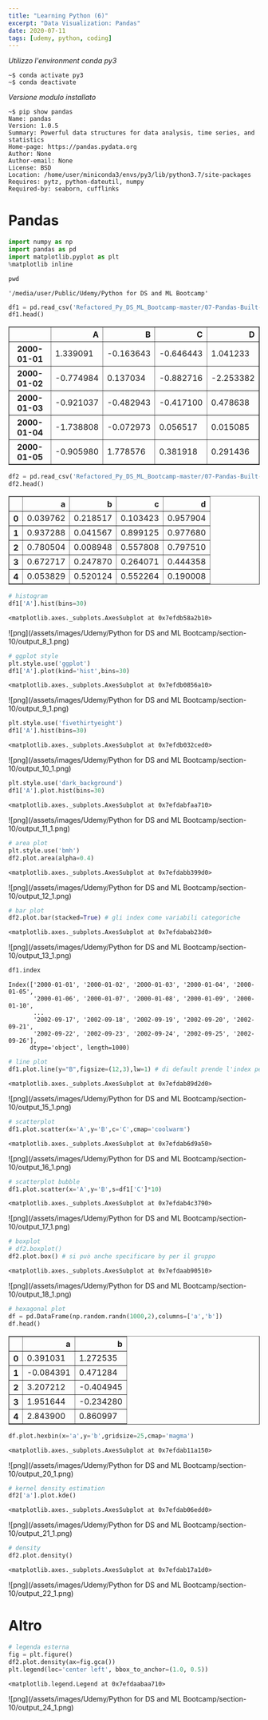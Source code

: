 ```yaml
---
title: "Learning Python (6)"
excerpt: "Data Visualization: Pandas"
date: 2020-07-11
tags: [udemy, python, coding]
---
```


*Utilizzo l'environment conda py3*  
```console
~$ conda activate py3
~$ conda deactivate
```

*Versione modulo installato*  
```console
~$ pip show pandas
Name: pandas
Version: 1.0.5
Summary: Powerful data structures for data analysis, time series, and statistics
Home-page: https://pandas.pydata.org
Author: None
Author-email: None
License: BSD
Location: /home/user/miniconda3/envs/py3/lib/python3.7/site-packages
Requires: pytz, python-dateutil, numpy
Required-by: seaborn, cufflinks
```

# Pandas


```python
import numpy as np
import pandas as pd
import matplotlib.pyplot as plt
%matplotlib inline
```


```python
pwd
```




    '/media/user/Public/Udemy/Python for DS and ML Bootcamp'




```python
df1 = pd.read_csv('Refactored_Py_DS_ML_Bootcamp-master/07-Pandas-Built-in-Data-Viz/df1',index_col=0)
df1.head()
```




<div>
<style scoped>
    .dataframe tbody tr th:only-of-type {
        vertical-align: middle;
    }

    .dataframe tbody tr th {
        vertical-align: top;
    }

    .dataframe thead th {
        text-align: right;
    }
</style>
<table border="1" class="dataframe">
  <thead>
    <tr style="text-align: right;">
      <th></th>
      <th>A</th>
      <th>B</th>
      <th>C</th>
      <th>D</th>
    </tr>
  </thead>
  <tbody>
    <tr>
      <th>2000-01-01</th>
      <td>1.339091</td>
      <td>-0.163643</td>
      <td>-0.646443</td>
      <td>1.041233</td>
    </tr>
    <tr>
      <th>2000-01-02</th>
      <td>-0.774984</td>
      <td>0.137034</td>
      <td>-0.882716</td>
      <td>-2.253382</td>
    </tr>
    <tr>
      <th>2000-01-03</th>
      <td>-0.921037</td>
      <td>-0.482943</td>
      <td>-0.417100</td>
      <td>0.478638</td>
    </tr>
    <tr>
      <th>2000-01-04</th>
      <td>-1.738808</td>
      <td>-0.072973</td>
      <td>0.056517</td>
      <td>0.015085</td>
    </tr>
    <tr>
      <th>2000-01-05</th>
      <td>-0.905980</td>
      <td>1.778576</td>
      <td>0.381918</td>
      <td>0.291436</td>
    </tr>
  </tbody>
</table>
</div>




```python
df2 = pd.read_csv('Refactored_Py_DS_ML_Bootcamp-master/07-Pandas-Built-in-Data-Viz/df2')
df2.head()
```




<div>
<style scoped>
    .dataframe tbody tr th:only-of-type {
        vertical-align: middle;
    }

    .dataframe tbody tr th {
        vertical-align: top;
    }

    .dataframe thead th {
        text-align: right;
    }
</style>
<table border="1" class="dataframe">
  <thead>
    <tr style="text-align: right;">
      <th></th>
      <th>a</th>
      <th>b</th>
      <th>c</th>
      <th>d</th>
    </tr>
  </thead>
  <tbody>
    <tr>
      <th>0</th>
      <td>0.039762</td>
      <td>0.218517</td>
      <td>0.103423</td>
      <td>0.957904</td>
    </tr>
    <tr>
      <th>1</th>
      <td>0.937288</td>
      <td>0.041567</td>
      <td>0.899125</td>
      <td>0.977680</td>
    </tr>
    <tr>
      <th>2</th>
      <td>0.780504</td>
      <td>0.008948</td>
      <td>0.557808</td>
      <td>0.797510</td>
    </tr>
    <tr>
      <th>3</th>
      <td>0.672717</td>
      <td>0.247870</td>
      <td>0.264071</td>
      <td>0.444358</td>
    </tr>
    <tr>
      <th>4</th>
      <td>0.053829</td>
      <td>0.520124</td>
      <td>0.552264</td>
      <td>0.190008</td>
    </tr>
  </tbody>
</table>
</div>




```python
# histogram
df1['A'].hist(bins=30)
```




    <matplotlib.axes._subplots.AxesSubplot at 0x7efdb58a2b10>




![png](/assets/images/Udemy/Python for DS and ML Bootcamp/section-10/output_8_1.png)



```python
# ggplot style
plt.style.use('ggplot')
df1['A'].plot(kind='hist',bins=30)
```




    <matplotlib.axes._subplots.AxesSubplot at 0x7efdb0856a10>




![png](/assets/images/Udemy/Python for DS and ML Bootcamp/section-10/output_9_1.png)



```python
plt.style.use('fivethirtyeight')
df1['A'].hist(bins=30)
```




    <matplotlib.axes._subplots.AxesSubplot at 0x7efdb032ced0>




![png](/assets/images/Udemy/Python for DS and ML Bootcamp/section-10/output_10_1.png)



```python
plt.style.use('dark_background')
df1['A'].plot.hist(bins=30)
```




    <matplotlib.axes._subplots.AxesSubplot at 0x7efdabfaa710>




![png](/assets/images/Udemy/Python for DS and ML Bootcamp/section-10/output_11_1.png)



```python
# area plot
plt.style.use('bmh')
df2.plot.area(alpha=0.4)
```




    <matplotlib.axes._subplots.AxesSubplot at 0x7efdabb399d0>




![png](/assets/images/Udemy/Python for DS and ML Bootcamp/section-10/output_12_1.png)



```python
# bar plot
df2.plot.bar(stacked=True) # gli index come variabili categoriche
```




    <matplotlib.axes._subplots.AxesSubplot at 0x7efdabab23d0>




![png](/assets/images/Udemy/Python for DS and ML Bootcamp/section-10/output_13_1.png)



```python
df1.index
```




    Index(['2000-01-01', '2000-01-02', '2000-01-03', '2000-01-04', '2000-01-05',
           '2000-01-06', '2000-01-07', '2000-01-08', '2000-01-09', '2000-01-10',
           ...
           '2002-09-17', '2002-09-18', '2002-09-19', '2002-09-20', '2002-09-21',
           '2002-09-22', '2002-09-23', '2002-09-24', '2002-09-25', '2002-09-26'],
          dtype='object', length=1000)




```python
# line plot
df1.plot.line(y="B",figsize=(12,3),lw=1) # di default prende l'index per le ascisse
```




    <matplotlib.axes._subplots.AxesSubplot at 0x7efdab89d2d0>




![png](/assets/images/Udemy/Python for DS and ML Bootcamp/section-10/output_15_1.png)



```python
# scatterplot
df1.plot.scatter(x='A',y='B',c='C',cmap='coolwarm')
```




    <matplotlib.axes._subplots.AxesSubplot at 0x7efdab6d9a50>




![png](/assets/images/Udemy/Python for DS and ML Bootcamp/section-10/output_16_1.png)



```python
# scatterplot bubble
df1.plot.scatter(x='A',y='B',s=df1['C']*10)
```




    <matplotlib.axes._subplots.AxesSubplot at 0x7efdab4c3790>




![png](/assets/images/Udemy/Python for DS and ML Bootcamp/section-10/output_17_1.png)



```python
# boxplot
# df2.boxplot()
df2.plot.box() # si può anche specificare by per il gruppo
```




    <matplotlib.axes._subplots.AxesSubplot at 0x7efdaab90510>




![png](/assets/images/Udemy/Python for DS and ML Bootcamp/section-10/output_18_1.png)



```python
# hexagonal plot
df = pd.DataFrame(np.random.randn(1000,2),columns=['a','b'])
df.head()
```




<div>
<style scoped>
    .dataframe tbody tr th:only-of-type {
        vertical-align: middle;
    }

    .dataframe tbody tr th {
        vertical-align: top;
    }

    .dataframe thead th {
        text-align: right;
    }
</style>
<table border="1" class="dataframe">
  <thead>
    <tr style="text-align: right;">
      <th></th>
      <th>a</th>
      <th>b</th>
    </tr>
  </thead>
  <tbody>
    <tr>
      <th>0</th>
      <td>0.391031</td>
      <td>1.272535</td>
    </tr>
    <tr>
      <th>1</th>
      <td>-0.084391</td>
      <td>0.471284</td>
    </tr>
    <tr>
      <th>2</th>
      <td>3.207212</td>
      <td>-0.404945</td>
    </tr>
    <tr>
      <th>3</th>
      <td>1.951644</td>
      <td>-0.234280</td>
    </tr>
    <tr>
      <th>4</th>
      <td>2.843900</td>
      <td>0.860997</td>
    </tr>
  </tbody>
</table>
</div>




```python
df.plot.hexbin(x='a',y='b',gridsize=25,cmap='magma')
```




    <matplotlib.axes._subplots.AxesSubplot at 0x7efdab11a150>




![png](/assets/images/Udemy/Python for DS and ML Bootcamp/section-10/output_20_1.png)



```python
# kernel density estimation
df2['a'].plot.kde()
```




    <matplotlib.axes._subplots.AxesSubplot at 0x7efdab06edd0>




![png](/assets/images/Udemy/Python for DS and ML Bootcamp/section-10/output_21_1.png)



```python
# density
df2.plot.density()
```




    <matplotlib.axes._subplots.AxesSubplot at 0x7efdab17a1d0>




![png](/assets/images/Udemy/Python for DS and ML Bootcamp/section-10/output_22_1.png)


# Altro


```python
# legenda esterna
fig = plt.figure()
df2.plot.density(ax=fig.gca())
plt.legend(loc='center left', bbox_to_anchor=(1.0, 0.5))
```




    <matplotlib.legend.Legend at 0x7efdaabaa710>




![png](/assets/images/Udemy/Python for DS and ML Bootcamp/section-10/output_24_1.png)


